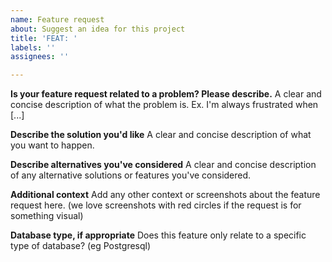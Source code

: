 ```yaml
---
name: Feature request
about: Suggest an idea for this project
title: 'FEAT: '
labels: ''
assignees: ''

---
```


**Is your feature request related to a problem? Please describe.**
A clear and concise description of what the problem is. Ex. I'm always frustrated when [...]

**Describe the solution you'd like**
A clear and concise description of what you want to happen.

**Describe alternatives you've considered**
A clear and concise description of any alternative solutions or features you've considered.

**Additional context**
Add any other context or screenshots about the feature request here. (we love screenshots with red circles if the request is for something visual)

**Database type, if appropriate**
Does this feature only relate to a specific type of database? (eg Postgresql)
